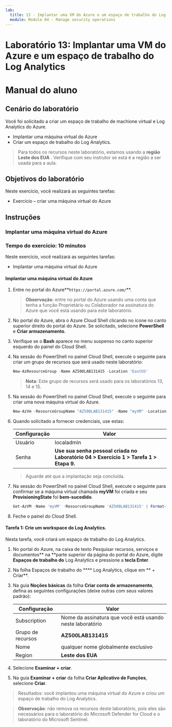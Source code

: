 ```yaml
---
lab:
  title: 13 - Implantar uma VM do Azure e um espaço de trabalho do Log Analytics
  module: Module 04 - Manage security operations
---
```


# Laboratório 13: Implantar uma VM do Azure e um espaço de trabalho do Log Analytics

# Manual do aluno

## Cenário do laboratório

Você foi solicitado a criar um espaço de trabalho de machione virtual e Log Analytics do Azure.

- Implantar uma máquina virtual do Azure
- Criar um espaço de trabalho do Log Analytics.

> Para todos os recursos neste laboratório, estamos usando a **região Leste dos EUA** . Verifique com seu instrutor se esta é a região a ser usada para a aula. 

## Objetivos do laboratório

Neste exercício, você realizará as seguintes tarefas:

- Exercício – criar uma máquina virtual do Azure
  
## Instruções

### Implantar uma máquina virtual do Azure

### Tempo do exercício: 10 minutos

Neste exercício, você realizará as seguintes tarefas: 

- Implantar uma máquina virtual do Azure 

#### Implantar uma máquina virtual do Azure

1. Entre no portal do Azure**`https://portal.azure.com/`**.

    >**Observação**: entre no portal do Azure usando uma conta que tenha a função Proprietário ou Colaborador na assinatura do Azure que você está usando para este laboratório.

2. No portal do Azure, abra o Azure Cloud Shell clicando no ícone no canto superior direito do portal do Azure. Se solicitado, selecione **PowerShell** e **Criar armazenamento**.

3. Verifique se o **Bash** aparece no menu suspenso no canto superior esquerdo do painel do Cloud Shell.

4. Na sessão do PowerShell no painel Cloud Shell, execute o seguinte para criar um grupo de recursos que será usado neste laboratório:
  
    ```powershell
    New-AzResourceGroup -Name AZ500LAB131415 -Location 'EastUS'
    ```

    >**Nota**: Este grupo de recursos será usado para os laboratórios 13, 14 e 15. 

5. Na sessão do PowerShell no painel Cloud Shell, execute o seguinte para criar uma nova máquina virtual do Azure. 

    ```powershell
    New-AzVm -ResourceGroupName "AZ500LAB131415" -Name "myVM" -Location 'EastUS' -VirtualNetworkName "myVnet" -SubnetName "mySubnet" -SecurityGroupName   "myNetworkSecurityGroup" -PublicIpAddressName "myPublicIpAddress" -PublicIpSku Standard -OpenPorts 80,3389 -Size Standard_DS1_v2 
    ```
    
6.  Quando solicitado a fornecer credenciais, use estas:

    |Configuração|Valor|
    |---|---|
    |Usuário |localadmin|
    |Senha|**Use sua senha pessoal criada no Laboratório 04 > Exercício 1 > Tarefa 1 > Etapa 9.**|

    >Aguarde até que a implantação seja concluída. 

7. Na sessão do PowerShell no painel Cloud Shell, execute o seguinte para confirmar se a máquina virtual chamada **myVM** foi criada e seu **ProvisioningState** foi **bem-sucedido**.

    ```powershell
    Get-AzVM -Name 'myVM' -ResourceGroupName 'AZ500LAB131415' | Format-Table
    ```

8. Feche o painel do Cloud Shell. 

#### Tarefa 1: Crie um workspace do Log Analytics.

Nesta tarefa, você criará um espaço de trabalho do Log Analytics. 

1. No portal do Azure, na caixa de texto Pesquisar recursos, serviços e documentos** na **parte superior da página do portal do Azure, digite **Espaços de trabalho do** Log Analytics e pressione a **tecla Enter**.

2. Na folha Espaços de trabalho do **** Log Analytics, clique em ** + Criar**.

3. Na guia **Noções básicas** da folha **Criar conta de armazenamento**, defina as seguintes configurações (deixe outras com seus valores padrão):

    |Configuração|Valor|
    |---|---|
    |Subscription|Nome da assinatura que você está usando neste laboratório|
    |Grupo de recursos|**AZ500LAB131415**|
    |Nome|qualquer nome globalmente exclusivo|
    |Region|**Leste dos EUA**|

4. Selecione **Examinar + criar**.

5. Na guia **Examinar + criar** da folha **Criar Aplicativo de Funções**, selecione **Criar**.

> Resultados: você implantou uma máquina virtual do Azure e criou um espaço de trabalho do Log Analytics.

>**Observação**: não remova os recursos deste laboratório, pois eles são necessários para o laboratório do Microsoft Defender for Cloud e o laboratório do Microsoft Sentinel.
 
